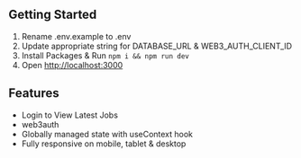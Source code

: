 ## Getting Started

1. Rename .env.example to .env
2. Update appropriate string for DATABASE_URL & WEB3_AUTH_CLIENT_ID
3. Install Packages & Run `npm i && npm run dev`
4. Open [http://localhost:3000](http://localhost:3000)

## Features

- Login to View Latest Jobs
- web3auth
- Globally managed state with useContext hook
- Fully responsive on mobile, tablet & desktop
